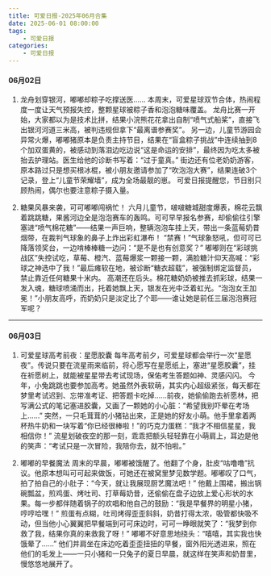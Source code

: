 ```yaml
---
title: 可爱日报-2025年06月合集
date: 2025-06-01 08:00:00
tags:
    - 可爱日报
categories:
    - 可爱日报
---
```

#### 06月02日
1. 龙舟划穿银河，嘟嘟却粽子吃撑送医……
本周末，可爱星球双节合体，热闹程度一度让天气预报失控，整颗星球被粽子香和泡泡糖味覆盖。
龙舟比赛一开始，大家都以为是技术比拼，结果小浣熊花花拿出自制“喷气式船桨”，直接飞出银河河道三米高，被判违规但拿下“最离谱参赛奖”。
另一边，儿童节游园会异常火爆，嘟嘟猪原本是负责主持节目，结果在“盲盒粽子挑战”中连续抽到8个加双蛋黄的，被感动到落泪边吃边说“这是命运的安排”，最终因为吃太多被抬去护理站。医生给他的诊断书写着：“过于童真。”
街边还有位老奶奶游客，原本路过只是想买根冰棍，被小朋友邀请参加了“吹泡泡大赛”，结果连破3个记录，登上“儿童节荣耀墙”，成为全场最靓的崽。
可爱日报提醒您，节日别只顾热闹，偶尔也要注意粽子摄入量。
	
2. 糖果风暴来袭，可可嘟嘟闯祸忙！
六月儿童节，啵啵糖城甜度爆表，棉花云飘着跳跳糖，果酱河边全是泡泡赛车的轰鸣。可可早早报名参赛，却偷偷往引擎塞进“喷气棉花糖”——结果一声巨响，整辆泡泡车挂上天，带出一条蓝莓奶昔烟带，在裁判气球象的鼻子上炸出彩虹瀑布！
“禁赛！”气球象怒吼，但可可已降落领奖台，一边啃棒棒糖一边问：“是不是也有创意奖？”
嘟嘟则在“彩球挑战区”失控试吃，草莓、橙汽、蓝莓爆浆一颗接一颗，满脸糖汁仰天高喊：“彩球之神选中了我！”最后瘫软在地，被诊断“糖衣超载”，被强制绑定监督员，禁止靠近任何糖果十米内。
高潮还在后头。棉花糖奶奶被推去抓彩球，结果一发入魂，糖球喷涌而出，托着她飘上天，银发在光中泛着虹光。“泡泡女王加冕！”小朋友高呼，而奶奶只是淡定比了个耶——谁让她是前任三届泡泡赛冠军呢？


****

#### 06月03日
1. 可爱星球高考前夜：星愿胶囊
每年高考前夕，可爱星球都会举行一次“星愿夜”。传说只要在流星雨来临前，将心愿写在星愿纸上，塞进“星愿胶囊”，挂在祈愿树上，就能被星星带去考试现场，保佑考生答题如神、灵感闪闪。
今年，小兔跳跳也要参加高考。她虽然外表软萌，其实内心超级紧张，每天都在梦里考试迟到、忘带准考证、把答题卡吃掉……前夜，她偷偷跑去祈愿林，把写满公式的笔记塞进胶囊，又画了一颗她的小心脏：“希望我别吓晕在考场上……”
突然，一只毛茸茸的小猪钻出来，正是她的好友小萌。他手里拿着两杯热牛奶和一块写着“你已经很棒啦！”的巧克力蛋糕：“我才不相信星星，我相信你！”
流星划破夜空的那一刻，乖乖把额头轻轻靠在小萌肩上，耳边是他的笑声：“考试只是一次冒险，我陪你去，就不怕啦。”

2. 嘟嘟的早餐魔法
周末的早晨，嘟嘟被饿醒了。他翻了个身，肚皮“咕噜噜”抗议。他原本想叫可可起来做饭，可她还在被窝里梦见数学题。嘟嘟叹了口气，拍了拍自己的小肚子：“今天，就让我展现厨艺魔法吧！”
他戴上围裙，搬出锅碗瓢盆，煎鸡蛋、烤吐司、打草莓奶昔，还偷偷在盘子边放上爱心形状的水果。每一步都伴随着锅子的欢唱和他自己的鼓励：“我是早餐界的明星小猪，哼哼哈嘿！”
煎蛋有点糊，吐司烤得歪歪斜斜，奶昔打得太浓，吸管都快吸不动，但当他小心翼翼把早餐端到可可床边时，可可一睁眼就笑了：“我梦到你救了我，结果你真的来救我了呀！”
嘟嘟不好意思地挠头：“嘻嘻，其实我也快饿晕了……”
他们并肩坐在床边吃着歪歪扭扭的早餐，窗外阳光透进来，照在他们的毛发上——一只小猪和一只兔子的夏日早晨，就这样在笑声和奶昔里，慢悠悠地展开了。